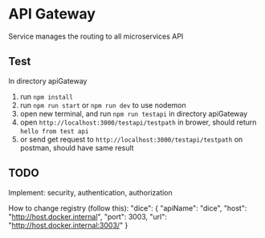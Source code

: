# API Gateway   
Service manages the routing to all microservices API

## Test
In directory apiGateway
1. run ```npm install```
2. run ```npm run start``` or ```npm run dev``` to use nodemon
3. open new terminal, and run ```npm run testapi``` in directory apiGateway
4. open ```http://localhost:3000/testapi/testpath``` in brower, should return ```hello from test api```
5. or send get request to ```http://localhost:3000/testapi/testpath``` on postman, should have same result

## TODO  
Implement: security, authentication, authorization

How to change registry (follow this):
"dice": {
            "apiName": "dice",
            "host": "http://host.docker.internal",
            "port": 3003,
            "url": "http://host.docker.internal:3003/" 
        }